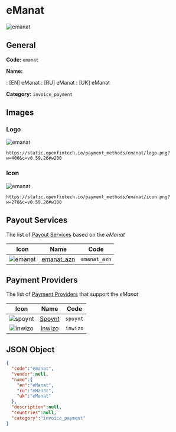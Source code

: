 
# eManat 
![emanat](https://static.openfintech.io/payment_methods/emanat/logo.png?w=400&c=v0.59.26#w200)  

## General 
**Code:** `emanat` 
 
**Name:** 
 
:	[EN] eManat 
:	[RU] eManat 
:	[UK] eManat 
 
**Category:** `invoice_payment` 
 

## Images 

### Logo 
![emanat](https://static.openfintech.io/payment_methods/emanat/logo.png?w=400&c=v0.59.26#w200)  

```
https://static.openfintech.io/payment_methods/emanat/logo.png?w=400&c=v0.59.26#w200
```  

### Icon 
![emanat](https://static.openfintech.io/payment_methods/emanat/icon.png?w=278&c=v0.59.26#w100)  

```
https://static.openfintech.io/payment_methods/emanat/icon.png?w=278&c=v0.59.26#w100
```  

## Payout Services 
 
The list of [Payout Services](/payout-services/) based on the _eManat_ 

|Icon|Name|Code| 
|:---:|:---:|:---:| 
|![emanat](https://static.openfintech.io/payout_methods/emanat/icon.svg?w=278&c=v0.59.26#w40) |[emanat_azn](/payout-services/emanat_azn/)|`emanat_azn`| 
 

## Payment Providers 
 
The list of [Payment Providers](/payment-providers/) that support the _eManat_ 

|Icon|Name|Code| 
|:---:|:---:|:---:| 
|![spoynt](https://static.openfintech.io/payment_providers/spoynt/icon.svg?w=278&c=v0.59.26#w100) |[Spoynt](/payment-providers/spoynt/)|`spoynt`| 
|![inwizo](https://static.openfintech.io/payment_providers/inwizo/icon.svg?w=278&c=v0.59.26#w100) |[Inwizo](/payment-providers/inwizo/)|`inwizo`| 
 

## JSON Object 

```json
{
  "code":"emanat",
  "vendor":null,
  "name":{
    "en":"eManat",
    "ru":"eManat",
    "uk":"eManat"
  },
  "description":null,
  "countries":null,
  "category":"invoice_payment"
}
```  
